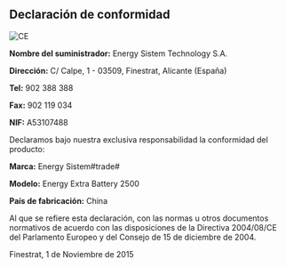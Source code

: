 ## Declaración de conformidad

![CE](http://static.energysistem.com/images/manuals/39052/54887c2a4f567.jpg)

**Nombre del suministrador:** Energy Sistem Technology S.A.

**Dirección:** C/ Calpe, 1 - 03509, Finestrat, Alicante (España)

**Tel:** 902 388 388

**Fax:** 902 119 034

**NIF:** A53107488

Declaramos bajo nuestra exclusiva responsabilidad la conformidad del producto:

**Marca:** Energy Sistem#trade#

**Modelo:** Energy Extra Battery 2500

**País de fabricación:** China

Al que se refiere esta declaración, con las normas u otros documentos normativos de acuerdo con las disposiciones de la Directiva 2004/08/CE del Parlamento Europeo y del Consejo de 15 de diciembre de 2004.

Finestrat, 1 de Noviembre de 2015

